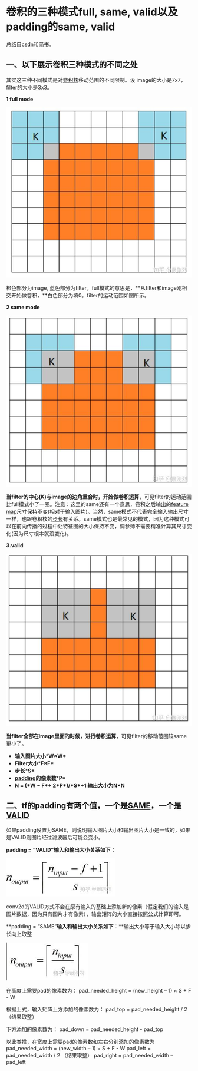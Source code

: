 # 卷积的三种模式full, same, valid以及padding的same, valid

总结自[csdn](https://link.zhihu.com/?target=https%3A//blog.csdn.net/leviopku/article/details/80327478)和[简书](https://link.zhihu.com/?target=https%3A//www.jianshu.com/p/05c4f1621c7e)。

## **一、以下展示卷积三种模式的不同之处**

其实这三种不同模式是对[卷积核](https://zhida.zhihu.com/search?content_id=102076333&content_type=Article&match_order=1&q=卷积核&zhida_source=entity)移动范围的不同限制。设 image的大小是7x7，filter的大小是3x3。

**1 full mode**

![img](./assets/v2-1e4dd2f22ad884ef8b142869dfe19d6b_1440w.jpg)

橙色部分为image, 蓝色部分为filter。full模式的意思是，**从filter和image刚相交开始做卷积，**白色部分为填0。filter的运动范围如图所示。

**2 same mode**

![img](./assets/v2-080521c3a55393fb3f4d90c92eeb744b_1440w.jpg)

**当filter的中心(K)与image的边角重合时，开始做卷积运算**，可见filter的运动范围比full模式小了一圈。注意：这里的same还有一个意思，卷积之后输出的[feature map](https://zhida.zhihu.com/search?content_id=102076333&content_type=Article&match_order=1&q=feature+map&zhida_source=entity)尺寸保持不变(相对于输入图片)。当然，same模式不代表完全输入输出尺寸一样，也跟卷积核的[步长](https://zhida.zhihu.com/search?content_id=102076333&content_type=Article&match_order=1&q=步长&zhida_source=entity)有关系。same模式也是最常见的模式，因为这种模式可以在前向传播的过程中让特征图的大小保持不变，调参师不需要精准计算其尺寸变化(因为尺寸根本就没变化)。

**3.valid**

![img](./assets/v2-3a0dcec25b7e92e35b47141b725bb80f_1440w.jpg)

**当filter全部在image里面的时候，进行卷积运算**，可见filter的移动范围较same更小了。

- **输入图片大小*****W×W\***
- **Filter大小*****F×F\***
- **步长*****S\***
- **[padding](https://zhida.zhihu.com/search?content_id=102076333&content_type=Article&match_order=1&q=padding&zhida_source=entity)的像素数*****P\***
- **N = (\*W − F\*+ 2\*P\*)/\*S\*+1 输出大小为N×N**

## 二、tf的padding有两个值，一个是[SAME](https://zhida.zhihu.com/search?content_id=102076333&content_type=Article&match_order=1&q=SAME&zhida_source=entity)，一个是[VALID](https://zhida.zhihu.com/search?content_id=102076333&content_type=Article&match_order=1&q=VALID&zhida_source=entity)

如果padding设置为SAME，则说明输入图片大小和输出图片大小是一致的，如果是VALID则图片经过滤波器后可能会变小。

**padding = “VALID”输入和输出大小关系如下：**

![img](./assets/v2-576d38a52f35776def0ce4e9aac98ca8_1440w.jpg)

conv2d的VALID方式不会在原有输入的基础上添加新的像素（假定我们的输入是图片数据，因为只有图片才有像素），输出矩阵的大小直接按照公式计算即可。

**padding = “SAME”**输入和输出大小关系如下**：**输出大小等于输入大小除以步长向上取整

![img](./assets/v2-6b839f0858031fca634ddba280747e09_1440w.jpg)

在高度上需要pad的像素数为：
pad_needed_height = (new_height – 1) × S + F - W

根据上式，输入矩阵上方添加的像素数为：
pad_top = pad_needed_height / 2 （结果取整）

下方添加的像素数为：
pad_down = pad_needed_height - pad_top

以此类推，在宽度上需要pad的像素数和左右分别添加的像素数为
pad_needed_width = (new_width – 1) × S + F - W
pad_left = pad_needed_width / 2 （结果取整）
pad_right = pad_needed_width – pad_left

